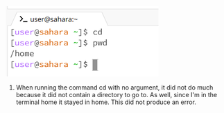 ![Image](cd_no_argument.png)
1. When running the command cd with no argument, it did not do much because it did not contain a directory to go to. As well, since I'm in the terminal home it stayed in home. This did not produce an error.
